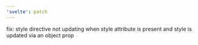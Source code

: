 ```yaml
---
'svelte': patch
---
```


fix: style directive not updating when style attribute is present and style is updated via an object prop
